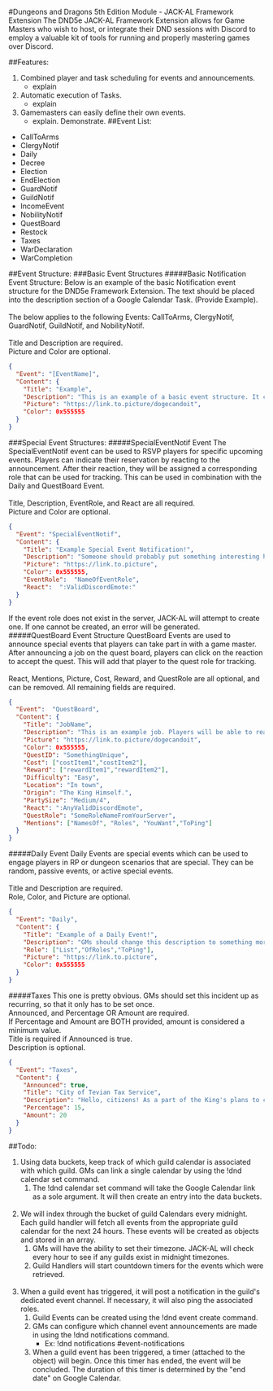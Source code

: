 #Dungeons and Dragons 5th Edition Module - JACK-AL Framework Extension
The DND5e JACK-AL Framework Extension allows for Game Masters who wish to host, or integrate their DND sessions with Discord to employ a valuable kit of tools for running and properly mastering games over Discord.

##Features:
1) Combined player and task scheduling for events and announcements.
    - explain
2) Automatic execution of Tasks.
    - explain
3) Gamemasters can easily define their own events.
    - explain. Demonstrate.
##Event List:
- CallToArms
- ClergyNotif
- Daily
- Decree
- Election
- EndElection
- GuardNotif
- GuildNotif
- IncomeEvent
- NobilityNotif
- QuestBoard
- Restock
- Taxes
- WarDeclaration
- WarCompletion

##Event Structure:
###Basic Event Structures
#####Basic Notification Event Structure:
Below is an example of the basic Notification event structure for the DND5e Framework Extension. The text should be placed into the description section of a Google Calendar Task. (Provide Example).<br><br>
The below applies to the following Events: CallToArms, ClergyNotif, GuardNotif, GuildNotif, and NobilityNotif.<br><br>
Title and Description are required.<br>
Picture and Color are optional.
```json
{
  "Event": "[EventName]",
  "Content": {
    "Title": "Example",
    "Description": "This is an example of a basic event structure. It can be used as a reference to create custom events.",
    "Picture": "https://link.to.picture/dogecandoit",
    "Color": 0x555555
  }
}
```
###Special Event Structures:
#####SpecialEventNotif Event
The SpecialEventNotif event can be used to RSVP players for specific upcoming events. Players can indicate their reservation by reacting to the announcement. After their reaction, they will be assigned a corresponding role that can be used for tracking. This can be used in combination with the Daily and QuestBoard Event.<br><br>
Title, Description, EventRole, and React are all required.<br>
Picture and Color are optional.<br>
```json
{
  "Event": "SpecialEventNotif",
  "Content": {
    "Title": "Example Special Event Notification!",
    "Description": "Someone should probably put something interesting here!",
    "Picture": "https://link.to.picture",
    "Color": 0x555555,
    "EventRole":  "NameOfEventRole",
    "React":  ":ValidDiscordEmote:"
  }
}
```
If the event role does not exist in the server, JACK-AL will attempt to create one. If one cannot be created, an error will be generated.<br>
#####QuestBoard Event Structure
QuestBoard Events are used to announce special events that players can take part in with a game master. After announcing a job on the quest board, players can click on the reaction to accept the quest. This will add that player to the quest role for tracking.
<br><br>
React, Mentions, Picture, Cost, Reward, and QuestRole are all optional, and can be removed. All remaining fields are required.
```json
{
  "Event":  "QuestBoard",
  "Content": {
    "Title": "JobName",
    "Description": "This is an example job. Players will be able to read this to get an idea of what is so special about the job. Use this section to sell your idea to them, to buy in interest.",
    "Picture": "https://link.to.picture/dogecandoit",
    "Color": 0x555555,
    "QuestID": "SomethingUnique",
    "Cost": ["costItem1","costItem2"],
    "Reward": ["rewardItem1","rewardItem2"],
    "Difficulty": "Easy",
    "Location": "In town",
    "Origin": "The King Himself.",
    "PartySize": "Medium/4",
    "React": ":AnyValidDiscordEmote",
    "QuestRole": "SomeRoleNameFromYourServer",
    "Mentions": ["NamesOf", "Roles", "YouWant","ToPing"]
  }
}
``` 
#####Daily Event
Daily Events are special events which can be used to engage players in RP or dungeon scenarios that are special. They can be random, passive events, or active special events.
<br><br>
Title and Description are required.<br>
Role, Color, and Picture are optional.
```json
{
  "Event": "Daily",
  "Content": {
    "Title": "Example of a Daily Event!",
    "Description": "GMs should change this description to something more interesting than sample text!",
    "Role": ["List","OfRoles","ToPing"],
    "Picture": "https://link.to.picture",
    "Color": 0x555555
  }
}
```
#####Taxes
This one is pretty obvious. GMs should set this incident up as recurring, so that it only has to be set once. <br>Announced, and Percentage OR Amount are required. <br>If Percentage and Amount are BOTH provided, amount is considered a minimum value.<br>
Title is required if Announced is true.<br>Description is optional.
```json
{
  "Event": "Taxes",
  "Content": {
    "Announced": true,
    "Title": "City of Tevian Tax Service",
    "Description": "Hello, citizens! As a part of the King's plans to continue the development of Tevian, the Tax Service has taken a small portion of all the citizen's income.",
    "Percentage": 15,
    "Amount": 20
  }
}
```
##Todo:
1) Using data buckets, keep track of which guild calendar is associated with which guild. GMs can link a single calendar by using the !dnd calendar set command.
    1) The !dnd calendar set command will take the Google Calendar link as a sole argument. It will then create an entry into the data buckets. <br><br>
2) We will index through the bucket of guild Calendars every midnight. Each guild handler will fetch all events from the appropriate guild calendar for the next 24 hours. These events will be created as objects and stored in an array.
    1) GMs will have the ability to set their timezone. JACK-AL will check every hour to see if any guilds exist in midnight timezones.
    2) Guild Handlers will start countdown timers for the events which were retrieved.
    <br><br>
3) When a guild event has triggered, it will post a notification in the guild's dedicated event channel. If necessary, it will also ping the associated roles.
    1) Guild Events can be created using the !dnd event create command.
    2) GMs can configure which channel event announcements are made in using the !dnd notifications command.
        * Ex: !dnd notifications #event-notifications
    3) When a guild event has been triggered, a timer (attached to the object) will begin. Once this timer has ended, the event will be concluded. The duration of this timer is determined by the "end date" on Google Calendar.